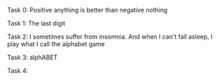 Task 0:  Positive anything is better than negative nothing

Task 1:  The last digit 

Task 2:  I sometimes suffer from insomnia. And when I can't fall asleep, I play what I call the alphabet game 

Task 3:  alphABET 

Task 4:  
